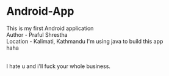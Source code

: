 # Android-App
This is my first Android application 
<br>
Author - Praful Shrestha
<br>
Location - Kalimati, Kathmandu
I'm using java to build this app
<br>
haha

<br>
I hate u and i'll fuck your whole business.
